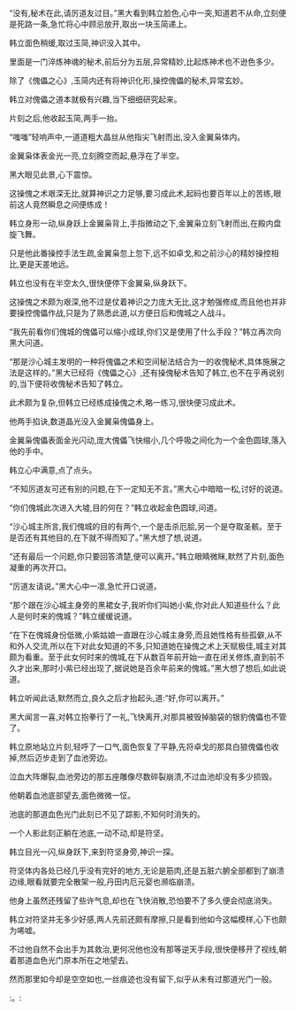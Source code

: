 
“没有,秘术在此,请厉道友过目。”黑大看到韩立脸色,心中一突,知道若不从命,立刻便是死路一条,急忙将心中顾忌放开,取出一块玉简递上。

韩立面色稍缓,取过玉简,神识没入其中。

里面是一门淬炼神魂的秘术,前后分为五层,异常精妙,比起炼神术也不逊色多少。

除了《傀儡之心》,玉简内还有将神识化形,操控傀儡的秘术,异常玄妙。

韩立对傀儡之道本就极有兴趣,当下细细研究起来。

片刻之后,他收起玉简,两手一抬。

“嗤嗤”轻响声中,一道道粗大晶丝从他指尖飞射而出,没入金翼枭体内。

金翼枭体表金光一亮,立刻腾空而起,悬浮在了半空。

黑大眼见此景,心下震惊。

这操傀之术艰深无比,就算神识之力足够,要习成此术,起码也要百年以上的苦练,眼前这人竟然瞬息之间便练成！

韩立身形一动,纵身跃上金翼枭背上,手指微动之下,金翼枭立刻飞射而出,在殿内盘旋飞舞。

只是他此番操控手法生疏,金翼枭忽上忽下,远不如卓戈,和之前沙心的精妙操控相比,更是天差地远。

韩立也没有在半空太久,很快便停下金翼枭,纵身跃下。

这操傀之术颇为艰深,他不过是仗着神识之力庞大无比,这才勉强修成,而且他也并非要操控傀儡作战,只是为了熟悉此道,以方便日后和傀城之人战斗。

“我先前看你们傀城的傀儡可以缩小成球,你们又是使用了什么手段？”韩立再次向黑大问道。

“那是沙心城主发明的一种将傀儡之术和空间秘法结合为一的收傀秘术,具体施展之法是这样的。”黑大已经将《傀儡之心》,还有操傀秘术告知了韩立,也不在乎再说别的,当下便将收傀秘术告知了韩立。

此术颇为复杂,但韩立已经练成操傀之术,略一练习,很快便习成此术。

他两手掐诀,数道晶光没入金翼枭傀儡身上。

金翼枭傀儡表面金光闪动,庞大傀儡飞快缩小,几个呼吸之间化为一个金色圆球,落入他的手中。

韩立心中满意,点了点头。

“不知厉道友可还有别的问题,在下一定知无不言。”黑大心中暗暗一松,讨好的说道。

“你们傀城此次进入大墟,目的何在？”韩立收起金色圆球,问道。

“沙心城主所言,我们傀城的目的有两个,一个是击杀厄脍,另一个是夺取圣骸。至于是否还有其他目的,在下就不得而知了。”黑大想了想,说道。

“还有最后一个问题,你只要回答清楚,便可以离开。”韩立眼睛微眯,默然了片刻,面色凝重的再次开口。

“厉道友请说。”黑大心中一凛,急忙开口说道。

“那个跟在沙心城主身旁的黑裙女子,我听你们叫她小紫,你对此人知道些什么？此人是何时来的傀城？”韩立缓缓说道。

“在下在傀城身份低微,小紫姑娘一直跟在沙心城主身旁,而且她性格有些孤僻,从不和外人交流,所以在下对此女知道的不多,只知道她在操傀之术上天赋极佳,城主对其颇为看重。至于此女何时来的傀城,在下从数百年前开始一直在闭关修炼,直到前不久才出来,那时小紫已经出现了,据说她是百余年前来的傀城。”黑大想了想后,如此说道。

韩立听闻此话,默然而立,良久之后才抬起头,道:“好,你可以离开。”

黑大闻言一喜,对韩立抱拳行了一礼,飞快离开,对那具被毁掉脑袋的银豹傀儡也不管了。

韩立原地站立片刻,轻呼了一口气,面色恢复了平静,先将卓戈的那具白狼傀儡也收掉,然后迈步走到了血池旁边。

泣血大阵爆裂,血池旁边的那五座雕像尽数碎裂崩溃,不过血池却没有多少损毁。

他朝着血池底部望去,面色微微一怔。

池底的那道血色光门此刻已不见了踪影,不知何时消失的。

一个人影此刻正躺在池底,一动不动,却是符坚。

韩立目光一闪,纵身跃下,来到符坚身旁,神识一探。

符坚体内各处已经几乎没有完好的地方,无论是筋肉,还是五脏六腑全部都到了崩溃边缘,眼看就要完全散架一般,丹田内厄元婴也濒临崩溃。

他身上虽然还残留了些许气息,却也在飞快消散,恐怕要不了多久便会彻底消失。

韩立对符坚并无多少好感,两人先前还颇有摩擦,只是看到他如今这幅模样,心下也颇为唏嘘。

不过他自然不会出手为其救治,更何况他也没有那等逆天手段,很快便移开了视线,朝着那道血色光门原本所在之地望去。

然而那里如今却是空空如也,一丝痕迹也没有留下,似乎从未有过那道光门一般。

:。: